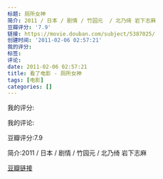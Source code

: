 ```yaml
---
标题: 厕所女神
简介: 2011 / 日本 / 剧情 / 竹园元  / 北乃绮 岩下志麻
豆瓣评分: '7.9'
链接: https://movie.douban.com/subject/5387025/
创建时间: '2011-02-06 02:57:21'
我的评分:
标签:
评论:
date: 2011-02-06 02:57:21
title: 看了电影 - 厕所女神
tags: [电影]
categories: []
---
```


我的评分:

我的评论:

豆瓣评分:7.9

简介:2011 / 日本 / 剧情 / 竹园元  / 北乃绮 岩下志麻

[豆瓣链接](https://movie.douban.com/subject/5387025/)

